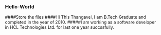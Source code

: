 ### Hello-World
####Store the files
####Hi This Thangavel, I am B.Tech Graduate and completed in the year of 2010. 
#####I am working as a software developer in HCL Technologies Ltd. for last one year succssfully.

